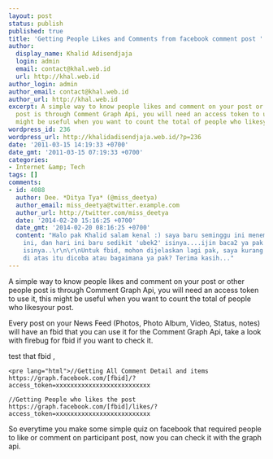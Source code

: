 ```yaml
---
layout: post
status: publish
published: true
title: 'Getting People Likes and Comments from facebook comment post '
author:
  display_name: Khalid Adisendjaja
  login: admin
  email: contact@khal.web.id
  url: http://khal.web.id
author_login: admin
author_email: contact@khal.web.id
author_url: http://khal.web.id
excerpt: A simple way to know people likes and comment on your post or other people
  post is through Comment Graph Api, you will need an access token to use it, this
  might be useful when you want to count the total of people who likesyour post.
wordpress_id: 236
wordpress_url: http://khalidadisendjaja.web.id/?p=236
date: '2011-03-15 14:19:33 +0700'
date_gmt: '2011-03-15 07:19:33 +0700'
categories:
- Internet &amp; Tech
tags: []
comments:
- id: 4088
  author: Dee. *Ditya Tya* (@miss_deetya)
  author_email: miss_deetya@twitter.example.com
  author_url: http://twitter.com/miss_deetya
  date: '2014-02-20 15:16:25 +0700'
  date_gmt: '2014-02-20 08:16:25 +0700'
  content: "Halo pak Khalid salam kenal :) saya baru seminggu ini menemukan blog bapak
    ini, dan hari ini baru sedikit 'ubek2' isinya....ijin baca2 ya pak :D  bagus2
    isinya..\r\n\r\nUntuk fbid, mohon dijelaskan lagi pak, saya kurang paham...link
    di atas itu dicoba atau bagaimana ya pak? Terima kasih..."
---
```

A simple way to know people likes and comment on your post or other people post is through Comment Graph Api, you will need an access token to use it, this might be useful when you want to count the total of people who likesyour post.

Every post on your News Feed (Photos, Photo Album, Video, Status, notes) will have an fbid that you can use it for the Comment Graph Api, take a look with firebug for fbid if you want to check it.

test that fbid ,

 
    <pre lang="html">//Getting All Comment Detail and items
    https://graph.facebook.com/[fbid]/?access_token=xxxxxxxxxxxxxxxxxxxxxxxxxx
    
    //Getting People who likes the post
    https://graph.facebook.com/[fbid]/likes/?access_token=xxxxxxxxxxxxxxxxxxxxxxxxxx

So everytime you make some simple quiz on facebook that required people to like or comment on participant post, now you can check it with the graph api.